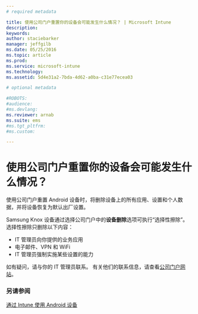 ```yaml
---
# required metadata

title: 使用公司门户重置你的设备会可能发生什么情况？ | Microsoft Intune
description:
keywords:
author: staciebarker
manager: jeffgilb
ms.date: 05/25/2016
ms.topic: article
ms.prod:
ms.service: microsoft-intune
ms.technology:
ms.assetid: 5d4e31a2-7bda-4d62-a0ba-c31e77ecea03

# optional metadata

#ROBOTS:
#audience:
#ms.devlang:
ms.reviewer: arnab
ms.suite: ems
#ms.tgt_pltfrm:
#ms.custom:

---
```



# 使用公司门户重置你的设备会可能发生什么情况？

使用公司门户重置 Android 设备时，将删除设备上的所有应用、设置和个人数据，并将设备恢复为默认出厂设置。

Samsung Knox 设备通过选择公司门户中的**设备删除**选项可执行“选择性擦除”。 选择性擦除只删除以下内容：

- IT 管理员向你提供的业务应用
- 电子邮件、VPN 和 WiFi
- IT 管理员强制实施某些设置的能力

如有疑问，请与你的 IT 管理员联系。 有关他们的联系信息，请查看[公司门户网站](http://portal.manage.microsoft.com)。

### 另请参阅
[通过 Intune 使用 Android 设备](using-your-android-device-with-intune.md)

<!--HONumber=Jun16_HO2-->


